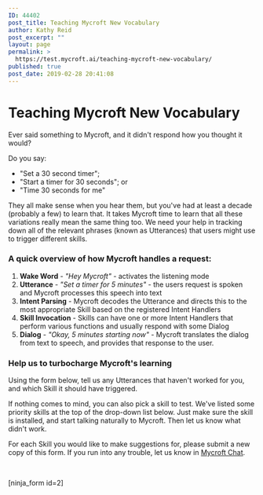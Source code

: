 ```yaml
---
ID: 44402
post_title: Teaching Mycroft New Vocabulary
author: Kathy Reid
post_excerpt: ""
layout: page
permalink: >
  https://test.mycroft.ai/teaching-mycroft-new-vocabulary/
published: true
post_date: 2019-02-28 20:41:08
---
```

<h1>Teaching Mycroft New Vocabulary</h1>
Ever said something to Mycroft, and it didn't respond how you thought it would?

Do you say:
<ul>
 	<li>"Set a 30 second timer";</li>
 	<li>"Start a timer for 30 seconds"; or</li>
 	<li>"Time 30 seconds for me"</li>
</ul>
They all make sense when you hear them, but you've had at least a decade (probably a few) to learn that. It takes Mycroft time to learn that all these variations really mean the same thing too. We need your help in tracking down all of the relevant phrases (known as Utterances) that users might use to trigger different skills.
<h3><strong>A quick overview of how Mycroft handles a request:</strong></h3>
<ol>
 	<li><strong>Wake Word</strong> - <em>"Hey Mycroft"</em> - activates the listening mode</li>
 	<li><strong>Utterance</strong> - <em>"Set a timer for 5 minutes"</em> - the users request is spoken and Mycroft processes this speech into text</li>
 	<li><strong>Intent Parsing</strong> - Mycroft decodes the Utterance and directs this to the most appropriate Skill based on the registered Intent Handlers</li>
 	<li><strong>Skill Invocation</strong> - Skills can have one or more Intent Handlers that perform various functions and usually respond with some Dialog</li>
 	<li><strong>Dialog</strong> - <em>"Okay, 5 minutes starting now"</em> - Mycroft translates the dialog from text to speech, and provides that response to the user.</li>
</ol>
<h3><strong>Help us to turbocharge Mycroft's learning </strong></h3>
Using the form below, tell us any Utterances that haven't worked for you, and which Skill it should have triggered.

If nothing comes to mind, you can also pick a skill to test. We've listed some priority skills at the top of the drop-down list below. Just make sure the skill is installed, and start talking naturally to Mycroft. Then let us know what didn't work.  <strong>
</strong>

For each Skill you would like to make suggestions for, please submit a new copy of this form. If you run into any trouble, let us know in <a href="https://chat.mycroft.ai/community/channels/tell-gez">Mycroft Chat</a>.

&nbsp;

[ninja_form id=2]